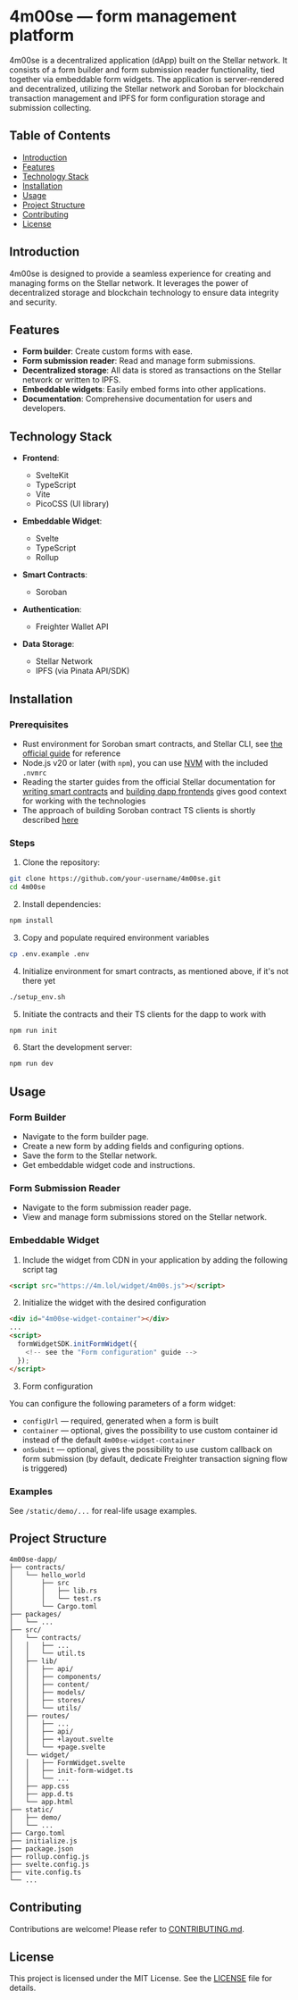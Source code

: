 # 4m00se — form management platform

4m00se is a decentralized application (dApp) built on the Stellar network. It consists of a form builder and form submission reader functionality, tied together via embeddable form widgets. The application is server-rendered and decentralized, utilizing the Stellar network and Soroban for blockchain transaction management and IPFS for form configuration storage and submission collecting.

## Table of Contents

- [Introduction](#introduction)
- [Features](#features)
- [Technology Stack](#technology-stack)
- [Installation](#installation)
- [Usage](#usage)
- [Project Structure](#project-structure)
- [Contributing](#contributing)
- [License](#license)

## Introduction

4m00se is designed to provide a seamless experience for creating and managing forms on the Stellar network. It leverages the power of decentralized storage and blockchain technology to ensure data integrity and security.

## Features

- **Form builder**: Create custom forms with ease.
- **Form submission reader**: Read and manage form submissions.
- **Decentralized storage**: All data is stored as transactions on the Stellar network or written to IPFS.
- **Embeddable widgets**: Easily embed forms into other applications.
- **Documentation**: Comprehensive documentation for users and developers.

## Technology Stack

- **Frontend**:

  - SvelteKit
  - TypeScript
  - Vite
  - PicoCSS (UI library)

- **Embeddable Widget**:

  - Svelte
  - TypeScript
  - Rollup

- **Smart Contracts**:

  - Soroban

- **Authentication**:

  - Freighter Wallet API

- **Data Storage**:
  - Stellar Network
  - IPFS (via Pinata API/SDK)

## Installation

### Prerequisites

- Rust environment for Soroban smart contracts, and Stellar CLI, see [the official guide](https://developers.stellar.org/docs/build/smart-contracts/getting-started/setup) for reference
- Node.js v20 or later (with `npm`), you can use [NVM](https://github.com/nvm-sh/nvm) with the included `.nvmrc`
- Reading the starter guides from the official Stellar documentation for [writing smart contracts](https://developers.stellar.org/docs/build/smart-contracts/overview) and [building dapp frontends](https://developers.stellar.org/docs/build/apps/dapp-frontend) gives good context for working with the technologies
- The approach of building Soroban contract TS clients is shortly described [here](https://github.com/stellar-dapps/stellar-contracts-with-astro?tab=readme-ov-file#how-it-works)

### Steps

1. Clone the repository:

```bash
git clone https://github.com/your-username/4m00se.git
cd 4m00se
```

2. Install dependencies:

```bash
npm install
```

3. Copy and populate required environment variables

```bash
cp .env.example .env
```

4. Initialize environment for smart contracts, as mentioned above, if it's not there yet

```bash
./setup_env.sh
```

5. Initiate the contracts and their TS clients for the dapp to work with

```bash
npm run init
```

6. Start the development server:

```bash
npm run dev
```

## Usage

### Form Builder

- Navigate to the form builder page.
- Create a new form by adding fields and configuring options.
- Save the form to the Stellar network.
- Get embeddable widget code and instructions.

### Form Submission Reader

- Navigate to the form submission reader page.
- View and manage form submissions stored on the Stellar network.

### Embeddable Widget

1. Include the widget from CDN in your application by adding the following script tag

```html
<script src="https://4m.lol/widget/4m00s.js"></script>
```

2. Initialize the widget with the desired configuration

```html
<div id="4m00se-widget-container"></div>
...
<script>
  formWidgetSDK.initFormWidget({
    <!-- see the "Form configuration" guide -->
  });
</script>
```

3. Form configuration

You can configure the following parameters of a form widget:

- `configUrl` — required, generated when a form is built
- `container` — optional, gives the possibility to use custom container id instead of the default `4m00se-widget-container`
- `onSubmit` — optional, gives the possibility to use custom callback on form submission (by default, dedicate Freighter transaction signing flow is triggered)

### Examples

See `/static/demo/...` for real-life usage examples.

## Project Structure

```
4m00se-dapp/
├── contracts/
│   └── hello_world
│       ├── src
│       │   ├── lib.rs
│       │   └── test.rs
│       └── Cargo.toml
├── packages/
│   └── ...
├── src/
│   └── contracts/
│   │   ├── ...
│   │   └── util.ts
│   ├── lib/
│   │   ├── api/
│   │   ├── components/
│   │   ├── content/
│   │   ├── models/
│   │   ├── stores/
│   │   └── utils/
│   ├── routes/
│   │   ├── ...
│   │   ├── api/
│   │   ├── +layout.svelte
│   │   └── +page.svelte
│   └── widget/
│   │   ├── FormWidget.svelte
│   │   ├── init-form-widget.ts
│   │   └── ...
│   ├── app.css
│   ├── app.d.ts
│   └── app.html
├── static/
│   ├── demo/
│   └── ...
├── Cargo.toml
├── initialize.js
├── package.json
├── rollup.config.js
├── svelte.config.js
├── vite.config.ts
└── ...
```

## Contributing

Contributions are welcome! Please refer to [CONTRIBUTING.md](docs/CONTRIBUTING.md).

## License

This project is licensed under the MIT License. See the [LICENSE](LICENSE) file for details.
